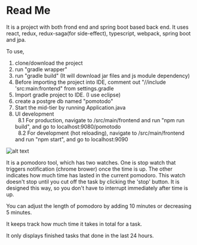 # Read Me

It is a project with both frond end and spring boot based back end.  It uses react, redux, redux-saga(for side-effect), typescript, webpack, spring boot and jpa. 

To use,
 1. clone/download the project
 2. run "gradle wrapper" 
 3. run "gradle build" (It will download jar files and js module dependency)
 4. Before importing the project into IDE,  comment out "//include 'src:main:frontend" from settings.gradle
 5. Import gradle project to IDE. (I use eclipse)
 6. create a postgre db named "pomotodo"
 7. Start the mid-tier by running Application.java
 8. UI development <br />
&nbsp;&nbsp;8.1 For production, navigate to /src/main/frontend and run "npm run build", and go to localhost:9080/pomotodo <br />
&nbsp;&nbsp;8.2 For development (hot reloading),  navigate to /src/main/frontend and run "npm start", and go to localhost:9090 <br />

![alt text](https://imgur.com/2ezIhcW.png)

It is a pomodoro tool, which has two watches. One is stop watch that triggers notification (chrome brower) once the time is up. The other indicates how much time has lasted in the current pomodoro. This watch doesn't stop until you cut off the task by clicking the 'stop' button. It is designed this way, so you don't have to interrupt immediately after time is up. 

You can adjust the length of pomodoro by adding 10 minutes or decreasing 5 minutes. 

It keeps track how much time it takes in total for a task.

It only displays finished tasks that done in the last 24 hours.
